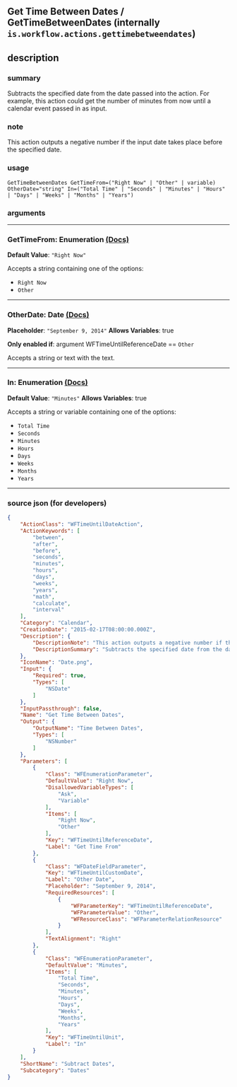 
## Get Time Between Dates / GetTimeBetweenDates (internally `is.workflow.actions.gettimebetweendates`)


## description

### summary

Subtracts the specified date from the date passed into the action. For example, this action could get the number of minutes from now until a calendar event passed in as input.


### note

This action outputs a negative number if the input date takes place before the specified date.


### usage
```
GetTimeBetweenDates GetTimeFrom=("Right Now" | "Other" | variable) OtherDate="string" In=("Total Time" | "Seconds" | "Minutes" | "Hours" | "Days" | "Weeks" | "Months" | "Years")
```

### arguments

---

### GetTimeFrom: Enumeration [(Docs)](https://pfgithub.github.io/shortcutslang/gettingstarted#enum-select-field)
**Default Value**: `"Right Now"`


Accepts a string 
containing one of the options:

- `Right Now`
- `Other`

---

### OtherDate: Date [(Docs)](https://pfgithub.github.io/shortcutslang/gettingstarted#text-field)
**Placeholder**: `"September 9, 2014"`
**Allows Variables**: true

**Only enabled if**: argument WFTimeUntilReferenceDate == `Other`

Accepts a string 
or text
with the text.

---

### In: Enumeration [(Docs)](https://pfgithub.github.io/shortcutslang/gettingstarted#enum-select-field)
**Default Value**: `"Minutes"`
**Allows Variables**: true



Accepts a string 
or variable
containing one of the options:

- `Total Time`
- `Seconds`
- `Minutes`
- `Hours`
- `Days`
- `Weeks`
- `Months`
- `Years`

---

### source json (for developers)

```json
{
	"ActionClass": "WFTimeUntilDateAction",
	"ActionKeywords": [
		"between",
		"after",
		"before",
		"seconds",
		"minutes",
		"hours",
		"days",
		"weeks",
		"years",
		"math",
		"calculate",
		"interval"
	],
	"Category": "Calendar",
	"CreationDate": "2015-02-17T08:00:00.000Z",
	"Description": {
		"DescriptionNote": "This action outputs a negative number if the input date takes place before the specified date.",
		"DescriptionSummary": "Subtracts the specified date from the date passed into the action. For example, this action could get the number of minutes from now until a calendar event passed in as input."
	},
	"IconName": "Date.png",
	"Input": {
		"Required": true,
		"Types": [
			"NSDate"
		]
	},
	"InputPassthrough": false,
	"Name": "Get Time Between Dates",
	"Output": {
		"OutputName": "Time Between Dates",
		"Types": [
			"NSNumber"
		]
	},
	"Parameters": [
		{
			"Class": "WFEnumerationParameter",
			"DefaultValue": "Right Now",
			"DisallowedVariableTypes": [
				"Ask",
				"Variable"
			],
			"Items": [
				"Right Now",
				"Other"
			],
			"Key": "WFTimeUntilReferenceDate",
			"Label": "Get Time From"
		},
		{
			"Class": "WFDateFieldParameter",
			"Key": "WFTimeUntilCustomDate",
			"Label": "Other Date",
			"Placeholder": "September 9, 2014",
			"RequiredResources": [
				{
					"WFParameterKey": "WFTimeUntilReferenceDate",
					"WFParameterValue": "Other",
					"WFResourceClass": "WFParameterRelationResource"
				}
			],
			"TextAlignment": "Right"
		},
		{
			"Class": "WFEnumerationParameter",
			"DefaultValue": "Minutes",
			"Items": [
				"Total Time",
				"Seconds",
				"Minutes",
				"Hours",
				"Days",
				"Weeks",
				"Months",
				"Years"
			],
			"Key": "WFTimeUntilUnit",
			"Label": "In"
		}
	],
	"ShortName": "Subtract Dates",
	"Subcategory": "Dates"
}
```
